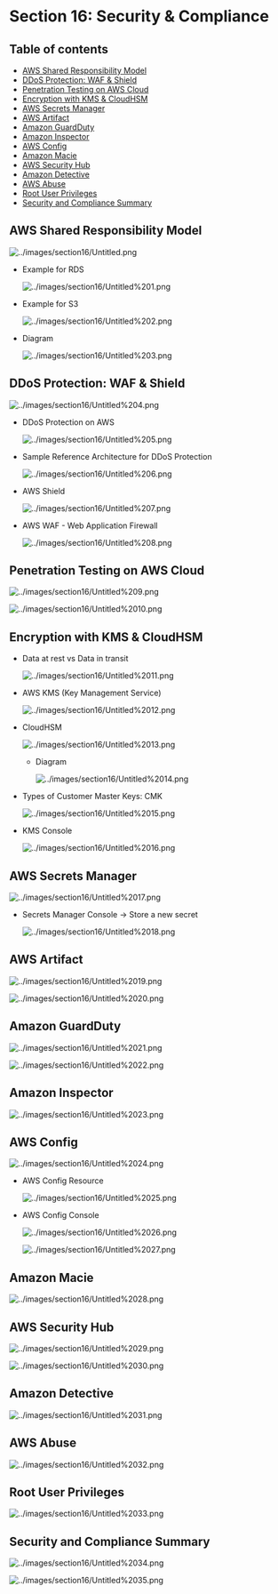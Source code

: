 # Section 16: Security & Compliance

## Table of contents
  - [AWS Shared Responsibility Model](#aws-shared-responsibility-model)
  - [DDoS Protection: WAF & Shield](#ddos-protection-waf--shield)
  - [Penetration Testing on AWS Cloud](#penetration-testing-on-aws-cloud)
  - [Encryption with KMS & CloudHSM](#encryption-with-kms--cloudhsm)
  - [AWS Secrets Manager](#aws-secrets-manager)
  - [AWS Artifact](#aws-artifact)
  - [Amazon GuardDuty](#amazon-guardduty)
  - [Amazon Inspector](#amazon-inspector)
  - [AWS Config](#aws-config)
  - [Amazon Macie](#amazon-macie)
  - [AWS Security Hub](#aws-security-hub)
  - [Amazon Detective](#amazon-detective)
  - [AWS Abuse](#aws-abuse)
  - [Root User Privileges](#root-user-privileges)
  - [Security and Compliance Summary](#security-and-compliance-summary)

## AWS Shared Responsibility Model

![../images/section16/Untitled.png](../images/section16/Untitled.png)

- Example for RDS

    ![../images/section16/Untitled%201.png](../images/section16/Untitled%201.png)

- Example for S3

    ![../images/section16/Untitled%202.png](../images/section16/Untitled%202.png)

- Diagram

    ![../images/section16/Untitled%203.png](../images/section16/Untitled%203.png)

## DDoS Protection: WAF & Shield

![../images/section16/Untitled%204.png](../images/section16/Untitled%204.png)

- DDoS Protection on AWS

    ![../images/section16/Untitled%205.png](../images/section16/Untitled%205.png)

- Sample Reference Architecture for DDoS Protection

    ![../images/section16/Untitled%206.png](../images/section16/Untitled%206.png)

- AWS Shield

    ![../images/section16/Untitled%207.png](../images/section16/Untitled%207.png)

- AWS WAF - Web Application Firewall

    ![../images/section16/Untitled%208.png](../images/section16/Untitled%208.png)

## Penetration Testing on AWS Cloud

![../images/section16/Untitled%209.png](../images/section16/Untitled%209.png)

![../images/section16/Untitled%2010.png](../images/section16/Untitled%2010.png)

## Encryption with KMS & CloudHSM

- Data at rest vs Data in transit

    ![../images/section16/Untitled%2011.png](../images/section16/Untitled%2011.png)

- AWS KMS (Key Management Service)

    ![../images/section16/Untitled%2012.png](../images/section16/Untitled%2012.png)

- CloudHSM

    ![../images/section16/Untitled%2013.png](../images/section16/Untitled%2013.png)

    - Diagram

        ![../images/section16/Untitled%2014.png](../images/section16/Untitled%2014.png)

- Types of Customer Master Keys: CMK

    ![../images/section16/Untitled%2015.png](../images/section16/Untitled%2015.png)

- KMS Console

    ![../images/section16/Untitled%2016.png](../images/section16/Untitled%2016.png)

## AWS Secrets Manager

![../images/section16/Untitled%2017.png](../images/section16/Untitled%2017.png)

- Secrets Manager Console → Store a new secret

    ![../images/section16/Untitled%2018.png](../images/section16/Untitled%2018.png)

## AWS Artifact

![../images/section16/Untitled%2019.png](../images/section16/Untitled%2019.png)

![../images/section16/Untitled%2020.png](../images/section16/Untitled%2020.png)

## Amazon GuardDuty

![../images/section16/Untitled%2021.png](../images/section16/Untitled%2021.png)

![../images/section16/Untitled%2022.png](../images/section16/Untitled%2022.png)

## Amazon Inspector

![../images/section16/Untitled%2023.png](../images/section16/Untitled%2023.png)

## AWS Config

![../images/section16/Untitled%2024.png](../images/section16/Untitled%2024.png)

- AWS Config Resource

    ![../images/section16/Untitled%2025.png](../images/section16/Untitled%2025.png)

- AWS Config Console

    ![../images/section16/Untitled%2026.png](../images/section16/Untitled%2026.png)

    ![../images/section16/Untitled%2027.png](../images/section16/Untitled%2027.png)

## Amazon Macie

![../images/section16/Untitled%2028.png](../images/section16/Untitled%2028.png)

## AWS Security Hub

![../images/section16/Untitled%2029.png](../images/section16/Untitled%2029.png)

![../images/section16/Untitled%2030.png](../images/section16/Untitled%2030.png)

## Amazon Detective

![../images/section16/Untitled%2031.png](../images/section16/Untitled%2031.png)

## AWS Abuse

![../images/section16/Untitled%2032.png](../images/section16/Untitled%2032.png)

## Root User Privileges

![../images/section16/Untitled%2033.png](../images/section16/Untitled%2033.png)

## Security and Compliance Summary

![../images/section16/Untitled%2034.png](../images/section16/Untitled%2034.png)

![../images/section16/Untitled%2035.png](../images/section16/Untitled%2035.png)